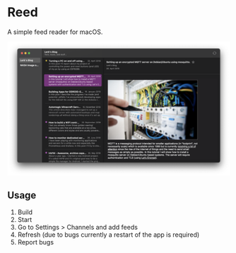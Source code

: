 # Reed

A simple feed reader for macOS.

![Screenshot of the application with an example feed opened.](./screenshot.png)

## Usage

1. Build
2. Start
3. Go to Settings > Channels and add feeds
4. Refresh (due to bugs currently a restart of the app is required)
5. Report bugs
